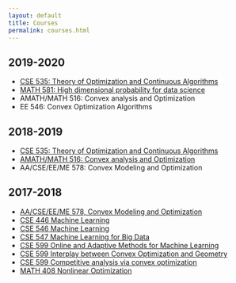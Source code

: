 ```yaml
---
layout: default
title: Courses
permalink: courses.html
---
```

## 2019-2020
* [CSE 535: Theory of Optimization and Continuous Algorithms](http://yintat.com/teaching/cse535-winter20/)
* [MATH 581: High dimensional probability for data science](https://sites.math.washington.edu/~ddrusv/crs/Math_581_2019/MATH581)
* AMATH/MATH 516: Convex analysis and Optimization
* EE 546: Convex Optimization Algorithms


## 2018-2019
* [CSE 535: Theory of Optimization and Continuous Algorithms](http://yintat.com/teaching/cse535-winter19/)
* [AMATH/MATH 516: Convex analysis and Optimization](https://sites.math.washington.edu/~ddrusv/crs/Math_516/homepage.html)
* AA/CSE/EE/ME 578: Convex Modeling and Optimization


## 2017-2018
* [AA/CSE/EE/ME 578, Convex Modeling and Optimization](https://class.ece.uw.edu/578/fazel/index.html)
* [CSE 446 Machine Learning](https://courses.cs.washington.edu/courses/cse446/18wi/)
* [CSE 546 Machine Learning](https://courses.cs.washington.edu/courses/cse546/17au/)
* [CSE 547 Machine Learning for Big Data](https://courses.cs.washington.edu/courses/cse547/18sp/)
* [CSE 599 Online and Adaptive Methods for Machine Learning](https://courses.cs.washington.edu/courses/cse599i/18wi/)
* [CSE 599 Interplay between Convex Optimization and Geometry](http://yintat.com/teaching/cse599-winter18/)
* [CSE 599 Competitive analysis via convex optimization](https://homes.cs.washington.edu/~jrl/teaching/cse599I-spring-2018/)
* [MATH 408 Nonlinear Optimization](http://sites.math.washington.edu/~ddrusv/)

